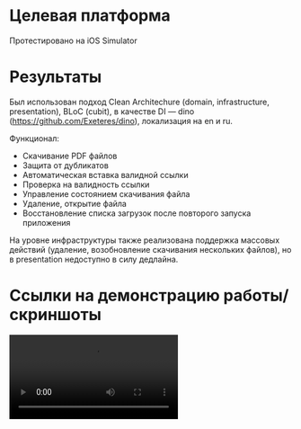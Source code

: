 # Целевая платформа

Протестировано на iOS Simulator

# Результаты

Был использован подход Clean Architechure (domain, infrastructure, presentation), BLoC (cubit), в качестве DI — dino (https://github.com/Exeteres/dino), локализация на en и ru.

Функционал:

- Скачивание PDF файлов
- Защита от дубликатов
- Автоматическая вставка валидной ссылки
- Проверка на валидность ссылки
- Управление состоянием скачивания файла
- Удаление, открытие файла
- Восстановление списка загрузок после повторого запуска приложения

На уровне инфраструктуры также реализована поддержка массовых действий (удаление, возобновление скачивания нескольких файлов), но в presentation недоступно в силу дедлайна.

# Ссылки на демонстрацию работы/скриншоты

![](docs/assets/Simulator%20Screen%20Recording%20-%20iPhone%2014%20Pro%20Max%20-%202023-04-09%20at%2019.45.06.mp4)
